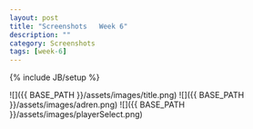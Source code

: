 ```yaml
---
layout: post
title: "Screenshots   Week 6"
description: ""
category: Screenshots
tags: [week-6]
---
```

{% include JB/setup %}


![]({{ BASE_PATH }}/assets/images/title.png)
![]({{ BASE_PATH }}/assets/images/adren.png)
![]({{ BASE_PATH }}/assets/images/playerSelect.png)
